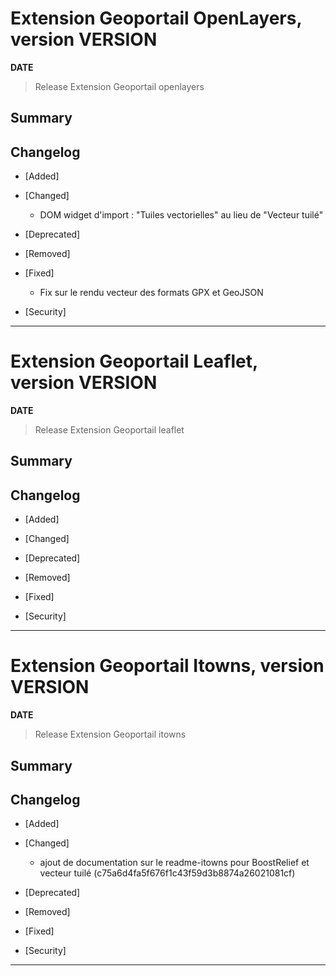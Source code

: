 

# Extension Geoportail OpenLayers, version __VERSION__

**__DATE__**
> Release Extension Geoportail openlayers

## Summary

## Changelog

* [Added]

* [Changed]

    - DOM widget d'import : "Tuiles vectorielles" au lieu de "Vecteur tuilé"

* [Deprecated]

* [Removed]

* [Fixed]

    - Fix sur le rendu vecteur des formats GPX et GeoJSON

* [Security]

---


# Extension Geoportail Leaflet, version __VERSION__

**__DATE__**
> Release Extension Geoportail leaflet

## Summary

## Changelog

* [Added]

* [Changed]

* [Deprecated]

* [Removed]

* [Fixed]

* [Security]

---


# Extension Geoportail Itowns, version __VERSION__

**__DATE__**
> Release Extension Geoportail itowns

## Summary

## Changelog

* [Added]

* [Changed]

    - ajout de documentation sur le readme-itowns pour BoostRelief et vecteur tuilé (c75a6d4fa5f676f1c43f59d3b8874a26021081cf)

* [Deprecated]

* [Removed]

* [Fixed]

* [Security]

---
